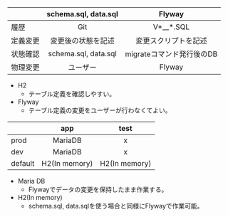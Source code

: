 ||schema.sql, data.sql|Flyway|
|:--|:-:|:-:|
|履歴|Git|V*__*.SQL|
|定義変更|変更後の状態を記述|変更スクリプトを記述|
|状態確認|schema.sql, data.sql|migrateコマンド発行後のDB|
|物理変更|ユーザー|Flyway|

- H2
  - テーブル定義を確認しやすい。
- Flyway
  - テーブル定義の変更をユーザーが行わなくてよい。

||app|test|
|:--|:-:|:-:|
|prod|MariaDB|x|
|dev|MariaDB|x|
|default|H2(In memory)|H2(In memory)|

- Maria DB
  - Flywayでデータの変更を保持したまま作業する。
- H2(In memory)
  - schema.sql, data.sqlを使う場合と同様にFlywayで作業可能。
